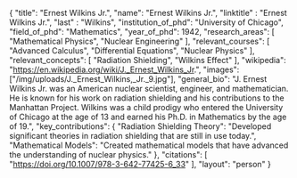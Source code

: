 {
  "title": "Ernest Wilkins Jr.",
  "name": "Ernest Wilkins Jr.",
  "linktitle" : "Ernest Wilkins Jr.",
  "last" :  "Wilkins", 
  "institution_of_phd": "University of Chicago",
  "field_of_phd": "Mathematics",
  "year_of_phd": 1942,
  "research_areas": [
    "Mathematical Physics",
    "Nuclear Engineering"
  ],
  "relevant_courses": [
    "Advanced Calculus",
    "Differential Equations",
    "Nuclear Physics"
  ],
  "relevant_concepts": [
    "Radiation Shielding",
    "Wilkins Effect"
  ],
  "wikipedia": "https://en.wikipedia.org/wiki/J._Ernest_Wilkins_Jr.",
  "images": ["/img/uploads/J._Ernest_Wilkins,_Jr._9.jpg"],
  "general_bio": "J. Ernest Wilkins Jr. was an American nuclear scientist, engineer, and mathematician. He is known for his work on radiation shielding and his contributions to the Manhattan Project. Wilkins was a child prodigy who entered the University of Chicago at the age of 13 and earned his Ph.D. in Mathematics by the age of 19.",
  "key_contributions": {
    "Radiation Shielding Theory": "Developed significant theories in radiation shielding that are still in use today.",
    "Mathematical Models": "Created mathematical models that have advanced the understanding of nuclear physics."
  },
  "citations": [
    "https://doi.org/10.1007/978-3-642-77425-6_33"
  ], 
  "layout": "person"
}
